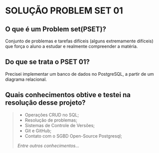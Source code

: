 # SOLUÇÃO PROBLEM SET 01

## O que é um Problem set(PSET)?

Conjunto de problemas e tarefas difíceis (alguns
extremamente difíceis) que força o aluno a estudar e realmente compreender a matéria.

## Do que se trata o **PSET 01**?

Precisei implementar um banco de dados no PostgreSQL, a partir de um diagrama relacional.

## Quais conhecimentos obtive e testei na resolução desse projeto?
> - Operações CRUD no SQL;
> - Resolução de problemas;
> - Sistemas de Controle de Versões;
> - Git e GitHub; 
> - Contato com o SGBD Open-Source Postgresql;
> 
> *Entre outros conhecimentos...*


